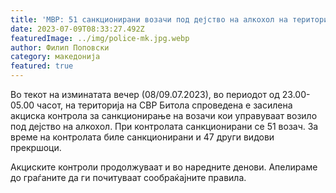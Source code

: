 ```yaml
---
title: 'МВР: 51 санкционирани возачи под дејство на алкохол на територијата на СВР Битола - 09 ЈУЛИ 2023'
date: 2023-07-09T08:33:27.492Z
featuredImage: ../img/police-mk.jpg.webp
author: Филип Поповски
category: македонија
featured: true
---
```

Во текот на изминатата вечер (08/09.07.2023), во периодот од 23.00-05.00 часот, на територија на СВР Битола спроведена е засилена акциска контрола за санкционирање на возачи кои управуваат возило под дејство на алкохол. При контролата  санкционирани се 51 возач. За време на контролата биле санкционирани и 47 други видови прекршоци.

Акциските контроли продолжуваат и во наредните денови. Апелираме до граѓаните да ги почитуваат сообраќајните правила. 
